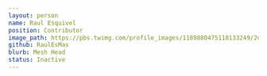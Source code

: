 ```yaml
---
layout: person
name: Raul Esquivel
position: Contributor
image_path: https://pbs.twimg.com/profile_images/1189880475118133249/2dGcVjJp_400x400.png
github: RaulEsMas
blurb: Mesh Head
status: Inactive
---
```

